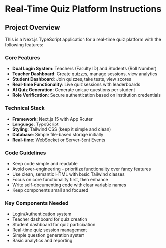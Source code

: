 # Real-Time Quiz Platform Instructions

<!-- Use this file to provide workspace-specific custom instructions to Copilot. For more details, visit https://code.visualstudio.com/docs/copilot/copilot-customization#_use-a-githubcopilotinstructionsmd-file -->

## Project Overview
This is a Next.js TypeScript application for a real-time quiz platform with the following features:

### Core Features
- **Dual Login System**: Teachers (Faculty ID) and Students (Roll Number) 
- **Teacher Dashboard**: Create quizzes, manage sessions, view analytics
- **Student Dashboard**: Join quizzes, take tests, view scores
- **Real-time Functionality**: Live quiz sessions with leaderboards
- **AI Quiz Generation**: Generate unique questions per student
- **Role Verification**: Secure authentication based on institution credentials

### Technical Stack
- **Framework**: Next.js 15 with App Router
- **Language**: TypeScript
- **Styling**: Tailwind CSS (keep it simple and clean)
- **Database**: Simple file-based storage initially
- **Real-time**: WebSocket or Server-Sent Events

### Code Guidelines
- Keep code simple and readable
- Avoid over-engineering - prioritize functionality over fancy features
- Use clean, semantic HTML with basic Tailwind classes
- Focus on core functionality first, then enhance
- Write self-documenting code with clear variable names
- Keep components small and focused

### Key Components Needed
- Login/Authentication system
- Teacher dashboard for quiz creation
- Student dashboard for quiz participation  
- Real-time quiz session management
- Simple question generation system
- Basic analytics and reporting
